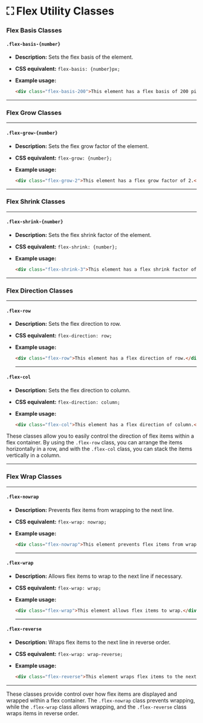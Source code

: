 # ⛶ Flex Utility Classes

### Flex Basis Classes

#### `.flex-basis-{number}`

- **Description:** Sets the flex basis of the element.

- **CSS equivalent:** `flex-basis: {number}px;`

- **Example usage:**
  ```html
  <div class="flex-basis-200">This element has a flex basis of 200 pixels.</div>
  ```

---

### Flex Grow Classes

---

#### `.flex-grow-{number}`

- **Description:** Sets the flex grow factor of the element.

- **CSS equivalent:** `flex-grow: {number};`

- **Example usage:**
  ```html
  <div class="flex-grow-2">This element has a flex grow factor of 2.</div>
  ```

---

### Flex Shrink Classes

---

#### `.flex-shrink-{number}`

- **Description:** Sets the flex shrink factor of the element.

- **CSS equivalent:** `flex-shrink: {number};`

- **Example usage:**
  ```html
  <div class="flex-shrink-3">This element has a flex shrink factor of 3.</div>
  ```

---

### Flex Direction Classes

---

#### `.flex-row`

- **Description:** Sets the flex direction to row.

- **CSS equivalent:** `flex-direction: row;`

- **Example usage:**
  ```html
  <div class="flex-row">This element has a flex direction of row.</div>
  ```

  ---

#### `.flex-col`

- **Description:** Sets the flex direction to column.

- **CSS equivalent:** `flex-direction: column;`

- **Example usage:**
  ```html
  <div class="flex-col">This element has a flex direction of column.</div>
  ```

These classes allow you to easily control the direction of flex items within a flex container. By using the `.flex-row` class, you can arrange the items horizontally in a row, and with the `.flex-col` class, you can stack the items vertically in a column.

---

### Flex Wrap Classes

---

#### `.flex-nowrap`

- **Description:** Prevents flex items from wrapping to the next line.

- **CSS equivalent:** `flex-wrap: nowrap;`

- **Example usage:**
  ```html
  <div class="flex-nowrap">This element prevents flex items from wrapping.</div>
  ```

    ---

#### `.flex-wrap`

- **Description:** Allows flex items to wrap to the next line if necessary.

- **CSS equivalent:** `flex-wrap: wrap;`

- **Example usage:**
  ```html
  <div class="flex-wrap">This element allows flex items to wrap.</div>
  ```

    ---

#### `.flex-reverse`

- **Description:** Wraps flex items to the next line in reverse order.

- **CSS equivalent:** `flex-wrap: wrap-reverse;`

- **Example usage:**
  ```html
  <div class="flex-reverse">This element wraps flex items to the next line in reverse order.</div>
  ```

---      

These classes provide control over how flex items are displayed and wrapped within a flex container. The `.flex-nowrap` class prevents wrapping, while the `.flex-wrap` class allows wrapping, and the `.flex-reverse` class wraps items in reverse order.